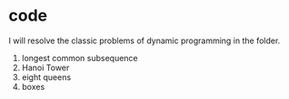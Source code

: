 # code
I will resolve the classic problems of dynamic programming in the folder.
1. longest common subsequence
2. Hanoi Tower
3. eight queens
4. boxes
